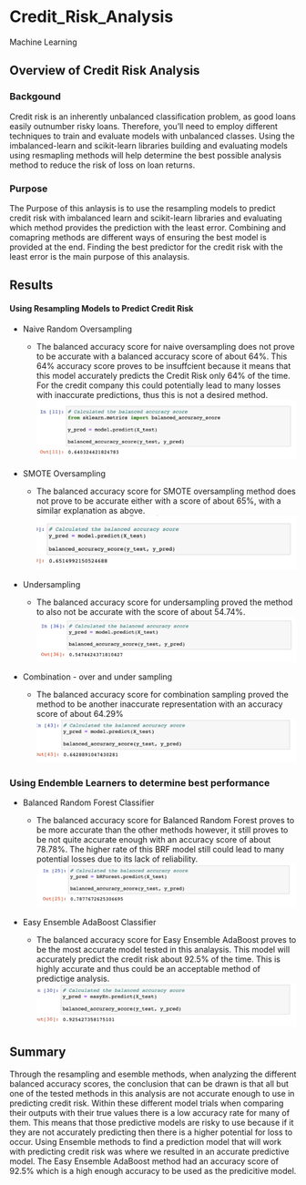 # Credit_Risk_Analysis
Machine Learning

## Overview of Credit Risk Analysis

### Backgound 
Credit risk is an inherently unbalanced classification problem, as good loans easily outnumber risky loans. Therefore, you’ll need to employ different techniques to train and evaluate models with unbalanced classes. Using the imbalanced-learn and scikit-learn libraries building and evaluating models using resmapling methods will help determine the best possible analysis method to reduce the risk of loss on loan returns. 

### Purpose 
The Purpose of this anlaysis is to use the resampling models to predict credit risk with imbalanced learn and scikit-learn libraries and evaluating which method provides the prediction with the least error. Combining and comapring methods are different ways of ensuring the best model is provided at the end. Finding the best predictor for the credit risk with the least error is the main purpose of this analaysis.

## Results

#### Using Resampling Models to Predict Credit Risk
- Naive Random Oversampling
    - The balanced accuracy score for naive oversampling does not prove to be accurate with a balanced accuracy score of about 64%. This 64% accuracy score proves to be insuffcient because it means that this model accurately predicts the Credit Risk only 64% of the time. For the credit company this could potentially lead to many losses with inaccurate predictions, thus this is not a desired method. 
    ![NaiveOverAccuracy](Resources/NaiveOverAccuracy.png)
    
- SMOTE Oversampling
  - The balanced accuracy score for SMOTE oversampling method does not prove to be accurate either with a score of about 65%, with a similar explanation as above. 
  ![SMOTEOverAccuracy](Resources/SMOTEOverAccuracy.png)
  
- Undersampling
  - The balanced accuracy score for undersampling proved the method to also not be accurate with the score of about 54.74%.
  ![undersampAccuracy](Resources/undersampAccuracy.png)
  
- Combination - over and under sampling
  - The balanced accuracy score for combination sampling proved the method to be another inaccurate representation with an accuracy score of about 64.29% 
  ![ComboAccuracy](Resources/ComboAccuracy.png)

### Using Endemble Learners to determine best performance
- Balanced Random Forest Classifier
    - The balanced accuracy score for Balanced Random Forest proves to be more accurate than the other methods however, it still proves to be not quite accurate enough with an accuracy score of about 78.78%. The higher rate of this BRF model still could lead to many potential losses due to its lack of reliability. 
    ![BalancedRF](Resources/BalancedRF.png)
    
- Easy Ensemble AdaBoost Classifier
    - The balanced accuracy score for Easy Ensemble AdaBoost proves to be the most accurate model tested in this analaysis. This model will accurately predict the credit risk about 92.5% of the time. This is highly accurate and thus could be an acceptable method of predictige analysis. 
    ![AdaAccuracy](Resources/AdaAccuracy.png)
 
 
## Summary

Through the resampling and esemble methods, when analyzing the different balanced accuracy scores, the conclusion that can be drawn is that all but one of the tested methods in this analysis are not accurate enough to use in predicting credit risk. Within these different model trials when comparing their outputs with their true values there is a low accuracy rate for many of them. This means that those predictive models are risky to use because if it they are not accurately predicting then there is a higher potential for loss to occur. 
Using Ensemble methods to find a prediction model that will work with predicting credit risk was where we resulted in an accurate predictive model. The Easy Ensemble AdaBoost method had an accuracy score of 92.5% which is a high enough accuracy to be used as the predicitive model.
